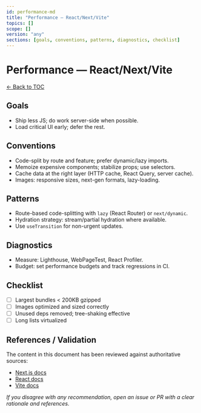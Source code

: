 ```yaml
---
id: performance-md
title: "Performance — React/Next/Vite"
topics: []
scope: []
version: "any"
sections: [goals, conventions, patterns, diagnostics, checklist]
---
```

# Performance — React/Next/Vite

[← Back to TOC](./README.md)

## Goals

- Ship less JS; do work server-side when possible.
- Load critical UI early; defer the rest.

## Conventions

- Code-split by route and feature; prefer dynamic/lazy imports.
- Memoize expensive components; stabilize props; use selectors.
- Cache data at the right layer (HTTP cache, React Query, server cache).
- Images: responsive sizes, next-gen formats, lazy-loading.

## Patterns

- Route-based code-splitting with `lazy` (React Router) or `next/dynamic`.
- Hydration strategy: stream/partial hydration where available.
- Use `useTransition` for non-urgent updates.

## Diagnostics

- Measure: Lighthouse, WebPageTest, React Profiler.
- Budget: set performance budgets and track regressions in CI.

## Checklist

- [ ] Largest bundles < 200KB gzipped
- [ ] Images optimized and sized correctly
- [ ] Unused deps removed; tree-shaking effective
- [ ] Long lists virtualized

## References / Validation

The content in this document has been reviewed against authoritative sources:
- [Next.js docs](https://nextjs.org/docs)
- [React docs](https://react.dev)
- [Vite docs](https://vitejs.dev/guide/)

_If you disagree with any recommendation, open an issue or PR with a clear rationale and references._

